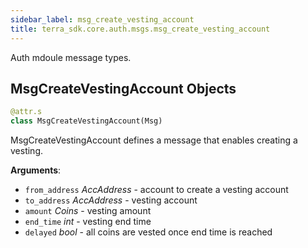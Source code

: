 ```yaml
---
sidebar_label: msg_create_vesting_account
title: terra_sdk.core.auth.msgs.msg_create_vesting_account
---
```


Auth mdoule message types.

## MsgCreateVestingAccount Objects

```python
@attr.s
class MsgCreateVestingAccount(Msg)
```

MsgCreateVestingAccount defines a message that enables creating a vesting.

**Arguments**:

- `from_address` _AccAddress_ - account to create a vesting account
- `to_address` _AccAddress_ - vesting account
- `amount` _Coins_ - vesting amount
- `end_time` _int_ - vesting end time
- `delayed` _bool_ - all coins are vested once end time is reached

